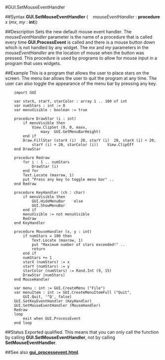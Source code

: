 
#GUI.SetMouseEventHandler

##Syntax
**GUI.SetMouseEventHandler** (    *mouseEventHandler* : **procedure** *x* (*mx*, *my* : **int**))



##Description
Sets the new default mouse event handler. The *mouseEventHandler* parameter is the name of a procedure that is called every time **GUI.ProcessEvent** is called and there is a mouse button down which is not handled by any widget. The *mx* and *my* parameters in the *mouseEventHandler* are the location of mouse when the button was pressed.
This procedure is used by programs to allow for mouse input in a program that uses widgets.



##Example
This is a program that allows the user to place stars on the screen. The menu bar allows the user to quit the program at any time. The user can also toggle the appearance of the menu bar by pressing any key.



        import GUI
        
        var starX, starY, starColor : array 1 .. 100 of int
        var numStars : int := 0
        var menuVisible : boolean := true
        
        procedure DrawStar (i : int)
            if menuVisible then
                View.ClipSet (0, 0, maxx, 
                    maxy  GUI.GetMenuBarHeight)
            end if
            Draw.FillStar (starX (i)  20, starY (i)  20, starX (i) + 20,
                starY (i) + 20, starColor (i))    View.ClipOff
        end DrawStar
        
        procedure Redraw
            for i : 1 .. numStars
                DrawStar (i)
            end for
            Text.Locate (maxrow, 1)
            put "Press any key to toggle menu bar" ..
        end Redraw
        
        procedure KeyHandler (ch : char)
            if menuVisible then
                GUI.HideMenuBar    else
                GUI.ShowMenuBar
            end if
            menuVisible := not menuVisible
            Redraw
        end KeyHandler
        
        procedure MouseHandler (x, y : int)
            if numStars = 100 then
                Text.Locate (maxrow, 1)
                put "Maximum number of stars exceeded!" ..
                return
            end if
            numStars += 1
            starX (numStars) := x
            starY (numStars) := y
            starColor (numStars) := Rand.Int (9, 15)
            DrawStar (numStars)
        end MouseHandler
        
        var menu : int := GUI.CreateMenu ("File")
        var menuItem : int := GUI.CreateMenuItemFull ("Quit", 
            GUI.Quit, '^Q', false)
        GUI.SetKeyEventHandler (KeyHandler)
        GUI.SetMouseEventHandler (MouseHandler)
        Redraw
        loop
            exit when GUI.ProcessEvent
        end loop
##Status
Exported qualified.
This means that you can only call the function by calling **GUI.SetMouseEventHandler**, not by calling **SetMouseEventHandler**.



##See also
**[gui_processevent.html](GUI.ProcessEvent)**.


